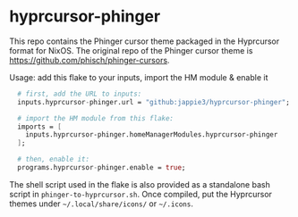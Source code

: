 # hyprcursor-phinger

This repo contains the Phinger cursor theme packaged in the Hyprcursor format for NixOS. The original repo of the Phinger cursor theme is https://github.com/phisch/phinger-cursors.

Usage: add this flake to your inputs, import the HM module & enable it

```nix
  # first, add the URL to inputs:
  inputs.hyprcursor-phinger.url = "github:jappie3/hyprcursor-phinger";

  # import the HM module from this flake:
  imports = [
    inputs.hyprcursor-phinger.homeManagerModules.hyprcursor-phinger
  ];

  # then, enable it:
  programs.hyprcursor-phinger.enable = true;
```

The shell script used in the flake is also provided as a standalone bash script in `phinger-to-hyprcursor.sh`. Once compiled, put the Hyprcursor themes under `~/.local/share/icons/` or `~/.icons`.

